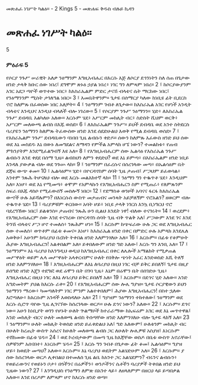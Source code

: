 ﻿
 መጽሐፈ ነገሥት ካልዕ። - 2 Kings 5 - መጽሐፍ ቅዱስ ብሉይ ኪዳን
# መጽሐፈ ነገሥት ካልዕ።
5
### ምዕራፍ 5
የሶርያ ንጉሥ ሠራዊት አለቃ ንዕማንም እግዚአብሔር በእርሱ እጅ ለሶርያ ደኅንነትን ስለ ሰጠ በጌታው ዘንድ ታላቅ ክቡር ሰው ነበረ፤ ደግሞም ጽኑዕ ኃያል ነበረ፥ ነገር ግን ለምጻም ነበረ።
2 ፤ ከሶርያውያንም አገር አደጋ ጣዮች ወጥተው ነበር፥ ከእስራኤልም ምድር ታናሽ ብላቴና ሴት ማርከው ነበር፤ የንዕማንንም ሚስት ታገለግል ነበር።
3 ፤ እመቤትዋንም። ጌታዬ በሰማርያ ካለው ከነቢዩ ፊት ቢደርስ ኖሮ ከለምጹ በፈወሰው ነበር አለቻት።
4 ፤ ንዕማንም ገብቶ ለጌታው። ከእስራኤል አገር የሆነች አንዲት ብላቴና እንዲህና እንዲህ ብላለች ብሎ ነገረው።
5 ፤ የሶርያም ንጉሥ ንዕማንን። ሂድ፥ ለእስራኤል ንጉሥ ደብዳቤ እልካለሁ አለው። እርሱም ሄደ፥ አሥርም መክሊት ብር፥ ስድስት ሺህም ወርቅ፥ አሥርም መለውጫ ልብስ በእጁ ወሰደ።
6 ፤ ለእስራኤልም ንጉሥ። ይህች ደብዳቤ ወደ አንተ ስትደርስ ባሪያዬን ንዕማንን ከለምጹ ትፈውሰው ዘንድ እንደ ሰደድሁልህ እወቅ የሚል ደብዳቤ ወሰደ።
7 ፤ የእስራኤልም ንጉሥ ደብዳቤውን ባነበበ ጊዜ ልብሱን ቀድዶ። ሰውን ከለምጹ እፈውስ ዘንድ ይህ ሰው ወደ እኔ መስደዱ እኔ በውኑ ለመግደልና ለማዳን የምችል አምላክ ሆኜ ነውን? ተመልከቱ፥ የጠብ ምክንያትም እንደሚፈልግብኝ እዩ አለ።
8 ፤ የእግዚአብሔርም ሰው ኤልሳዕ የእስራኤል ንጉሥ ልብሱን እንደ ቀደደ በሰማ ጊዜ። ልብስህን ለምን ቀደድህ? ወደ እኔ ይምጣ፥ በእስራኤልም ዘንድ ነቢይ እንዳለ ያውቃል ብሎ ወደ ንጉሡ ላከ።
9 ፤ ንዕማንም በፈረሱና በሰረገላው መጣ፥ በኤልሳዕም ቤት ደጃፍ ውጭ ቆመ።
10 ፤ ኤልሳዕም። ሂድ፥ በዮርዳኖስም ሰባት ጊዜ ታጠብ፤ ሥጋህም ይፈወሳል፥ አንተም ንጹሕ ትሆናለህ ብሎ ወደ እርሱ መልእክተኛ ላከ።
11 ፤ ንዕማን ግን ተቈጥቶ ሄደ፥ እንዲህም አለ። እነሆ፥ ወደ እኔ የሚመጣ፥ ቆሞም የአምላኩን የእግዚአብሔርን ስም የሚጠራ፥ የለምጹንም ስፍራ በእጁ ዳስሶ የሚፈውሰኝ መስሎኝ ነበር።
12 ፤ የደማስቆ ወንዞች አባናና ፋርፋ ከእስራኤል ውኆች ሁሉ አይሻሉምን? በእነርሱስ ውስጥ መታጠብና መንጻት አይቻለኝም ኖሮአልን? ዘወርም ብሎ ተቈጥቶ ሄደ።
13 ፤ ባሪያዎቹም ቀርበው። አባት ሆይ፥ ነቢዩ ታላቅ ነገርስ እንኳ ቢነግርህ ኖሮ ባደረግኸው ነበር፤ ይልቁንስ። ታጠብና ንጹሕ ሁን ቢልህ እንዴት ነዋ! ብለው ተናገሩት።
14 ፤ ወረደም፥ የእግዚአብሔርም ሰው እንደ ተናገረው በዮርዳኖስ ሰባት ጊዜ ብቅ ጥልቅ አለ፤ ሥጋውም እንደ ገና እንደ ትንሽ ብላቴና ሥጋ ሆኖ ተመለሰ፥ ንጹሕም ሆነ።
15 ፤ እርሱም ከጭፍራው ሁሉ ጋር ወደ እግዚአብሔር ሰው ተመለሰ፥ ወጥቶም በፊቱ ቆመና። እነሆ፥ ከእስራኤል ዘንድ በቀር በምድር ሁሉ አምላክ እንደሌለ አወቅሁ፤ አሁንም ከባሪያህ በረከት ትቀበል ዘንድ እለምንሃለሁ አለ።
16 ፤ እርሱም። በፊቱ የቆምሁት ሕያው እግዚአብሔርን! አልቀበልም አለ። ይቀበለውም ዘንድ ግድ አለው፤ እርሱ ግን እንቢ አለ።
17 ፤ ንዕማንም። እኔ ባሪያህ ከእንግዲህ ወዲህ ከእግዚአብሔር በቀር ለሌሎች አማልክት የሚቃጠል መሥዋዕት ወይም ሌላ መሥዋዕት አላቀርብምና ሁለት የበቅሎ ጭነት አፈር እንድወስድ እሺ ትለኝ ዘንድ እለምንሃለሁ።
18 ፤ እግዚአብሔርም ለእኔ ለባሪያህ በዚህ ነገር ብቻ ይቅር ይበለኝ፤ ጌታዬ በዚያ ይሰግድ ዘንድ እጄን ተደግፎ ወደ ሬሞን ቤት በገባ ጊዜ፥ እኔም በሬሞን ቤት በሰገድሁ ጊዜ፥ እግዚአብሔር በዚህ ነገር ለእኔ ለባሪያህ ይቅር ይበለኝ አለ።
19 ፤ እርሱም። በደኅና ሂድ አለው። አንድ አግድመትም ያህል ከእርሱ ራቀ።
20 ፤ የእግዚአብሔርም ሰው ሎሌ ግያዝ። ጌታዬ ሶርያዊውን ይህን ንዕማንን ማረው፥ ካመጣለትም ነገር ምንም አልተቀበለም፤ ሕያው እግዚአብሔርን! በስተ ኋለው እሮጣለሁ፥ ከእርሱም አንዳች እወስዳለሁ አለ።
21 ፤ ግያዝም ንዕማንን ተከተለው፤ ንዕማንም ወደ እርሱ ሲሮጥ ባየው ጊዜ ሊገናኘው ከሰረገላው ወርዶ። ሁሉ ደኅና ነውን? አለው።
22 ፤ እርሱም። ደኅና ነው። አሁን ከነቢያት ወገን የሆኑት ሁለት ጕልማሶች ከተራራማው ከኤፍሬም አገር ወደ እኔ መጥተዋል፤ አንድ መክሊት ብርና ሁለት መለወጫ ልብስ ትሰጣቸው ዘንድ እለምንሃለሁ ብሎ ጌታዬ ላከኝ አለ።
23 ፤ ንዕማንም። ሁለት መክሊት ትወስድ ዘንድ ይፈቀድልህ አለ፤ ግድ አለውም፤ ሁለቱንም መክሊት ብር በሁለት ከረጢት ውስጥ አሰረና ከሁለት መለወጫ ልብስ ጋር ለሁለት ሎሌዎቹ አስያዘ፤ እነርሱም ተሸክመው በፊቱ ሄዱ።
24 ፤ ወደ ኮረብታውም በመጣ ጊዜ ከእጃቸው ወስዶ በቤቱ ውስጥ አኖራቸው፤ ሰዎቹንም አሰናበተ፥ እነርሱም ሄዱ።
25 ፤ እርሱ ግን ገብቶ በጌታው ፊት ቆመ፤ ኤልሳዕም። ግያዝ ሆይ፥ ከወዴት መጣህ? አለው። እርሱም። እኔ ባሪያህ ወዴትም አልሄድሁም አለ።
26 ፤ እርሱም። ያ ሰው ከሰረገላው ወርዶ ሊቀበልህ በተመለሰ ጊዜ ልቤ ከአንተ ጋር አልሄደምን? ብሩንና ልብሱን፥ የወይራውንና የወይኑን ቦታ፥ በጎችንና በሬዎችን፥ ወንዶችንና ሴቶችን ባሪያዎች ትቀበል ዘንድ ይህ ጊዜው ነውን?
27 ፤ እንግዲህስ የንዕማን ለምጽ በአንተ ላይ፥ ለዘላለምም በዘርህ ላይ ይጣበቃል አለው። እንደ በረዶም ለምጻም ሆኖ ከእርሱ ዘንድ ወጣ። 
